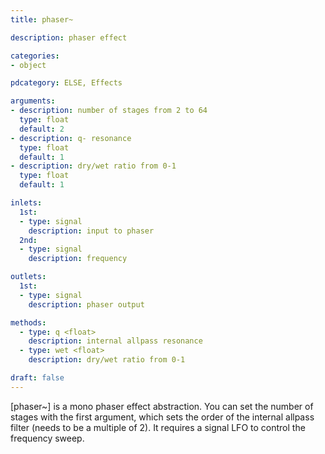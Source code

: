 ```yaml
---
title: phaser~

description: phaser effect

categories:
- object

pdcategory: ELSE, Effects

arguments:
- description: number of stages from 2 to 64
  type: float
  default: 2
- description: q- resonance
  type: float
  default: 1
- description: dry/wet ratio from 0-1
  type: float
  default: 1

inlets:
  1st:
  - type: signal
    description: input to phaser
  2nd:
  - type: signal
    description: frequency

outlets:
  1st:
  - type: signal
    description: phaser output

methods:
  - type: q <float>
    description: internal allpass resonance
  - type: wet <float>
    description: dry/wet ratio from 0-1

draft: false
---
```


[phaser~] is a mono phaser effect abstraction. You can set the number of stages with the first argument, which sets the order of the internal allpass filter (needs to be a multiple of 2). It requires a signal LFO to control the frequency sweep.

